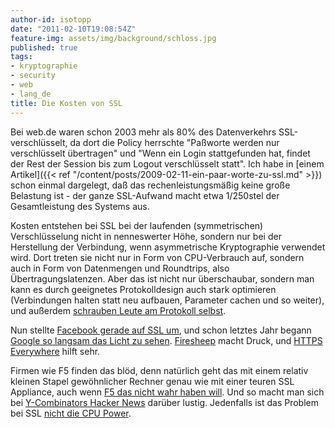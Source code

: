 ```yaml
---
author-id: isotopp
date: "2011-02-10T19:08:54Z"
feature-img: assets/img/background/schloss.jpg
published: true
tags:
- kryptographie
- security
- web
- lang_de
title: Die Kosten von SSL
---
```

Bei web.de waren schon 2003 mehr als 80% des Datenverkehrs
SSL-verschlüsselt, da dort die Policy herrschte "Paßworte werden nur
verschlüsselt übertragen" und "Wenn ein Login stattgefunden hat, findet der
Rest der Session bis zum Logout verschlüsselt statt". Ich habe in
[einem Artikel]({{< ref "/content/posts/2009-02-11-ein-paar-worte-zu-ssl.md" >}})
schon einmal dargelegt, daß das rechenleistungsmäßig keine große Belastung
ist - der ganze SSL-Aufwand macht etwa 1/250stel der Gesamtleistung des
Systems aus.

Kosten entstehen bei SSL bei der laufenden (symmetrischen) Verschlüsselung
nicht in nenneswerter Höhe, sondern nur bei der Herstellung der Verbindung,
wenn asymmetrische Kryptographie verwendet wird. Dort treten sie nicht nur
in Form von CPU-Verbrauch auf, sondern auch in Form von Datenmengen und
Roundtrips, also Übertragungslatenzen. Aber das ist nicht nur überschaubar,
sondern man kann es durch geeignetes Protokolldesign auch stark optimieren
(Verbindungen halten statt neu aufbauen, Parameter cachen und so weiter),
und außerdem
[schrauben Leute am Protokoll selbst](http://www.imperialviolet.org/2010/06/25/overclocking-ssl.html).

Nun stellte 
[Facebook gerade auf SSL um](http://www.heise.de/security/meldung/Facebook-jetzt-durchgehend-mit-SSL-Verschluesselung-1177890.html), 
und schon letztes Jahr begann 
[Google so langsam das Licht zu sehen](http://www.heise.de/newsticker/meldung/Google-verschluesselt-Suchanfragen-1005840.html). 
[Firesheep](http://codebutler.com/firesheep) macht Druck, und 
[HTTPS Everywhere](http://www.eff.org/https-everywhere) hilft sehr.

Firmen wie F5 finden das blöd, denn natürlich geht das mit einem relativ
kleinen Stapel gewöhnlicher Rechner genau wie mit einer teuren SSL
Appliance, auch wenn
[F5 das nicht wahr haben will](http://devcentral.f5.com/weblogs/macvittie/archive/2011/01/31/dispelling-the-new-ssl-myth.aspx). 
Und so macht man sich bei 
[Y-Combinators Hacker News](http://news.ycombinator.com/item?id=2184927) darüber lustig. 
Jedenfalls ist das Problem bei SSL 
[nicht die CPU Power](http://www.imperialviolet.org/2011/02/06/stillinexpensive.html).
